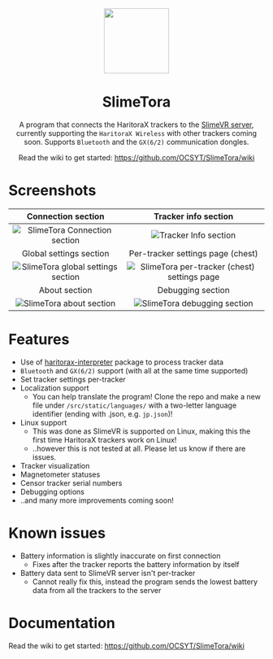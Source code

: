 <!--suppress HtmlDeprecatedAttribute -->
<div align="center">
<img src="docs/icon.png" width="128px">


# SlimeTora
A program that connects the HaritoraX trackers to the [SlimeVR server](https://docs.slimevr.dev/server/index.html), currently supporting the `HaritoraX Wireless` with other trackers coming soon. Supports `Bluetooth` and the `GX(6/2)` communication dongles.

Read the wiki to get started: https://github.com/OCSYT/SlimeTora/wiki

</div>

# Screenshots

| Connection section | Tracker info section |
|:-:|:-:|
| ![SlimeTora Connection section](docs/slimetora_ss_1.png) | ![Tracker Info section](docs/slimetora_ss_2.png) |
|  Global settings section | Per-tracker settings page (chest) |
| ![SlimeTora global settings section](docs/slimetora_ss_3.png) | ![SlimeTora per-tracker (chest) settings page](docs/slimetora_ss_4.png) |
| About section | Debugging section |
| ![SlimeTora about section](docs/slimetora_ss_5.png) | ![SlimeTora debugging section](docs/slimetora_ss_6.png) |

# Features
+ Use of [haritorax-interpreter](https://github.com/JovannMC/haritorax-interpreter) package to process tracker data
+ `Bluetooth` and `GX(6/2)` support (with all at the same time supported)
+ Set tracker settings per-tracker
+ Localization support
  + You can help translate the program! Clone the repo and make a new file under `/src/static/languages/` with a two-letter language identifier (ending with .json, e.g. `jp.json`)!
+ Linux support
  + This was done as SlimeVR is supported on Linux, making this the first time HaritoraX trackers work on Linux!
  + ..however this is not tested at all. Please let us know if there are issues.
+ Tracker visualization
+ Magnetometer statuses
+ Censor tracker serial numbers
+ Debugging options
+ ..and many more improvements coming soon!

# Known issues
- Battery information is slightly inaccurate on first connection
  - Fixes after the tracker reports the battery information by itself
- Battery data sent to SlimeVR server isn't per-tracker
  - Cannot really fix this, instead the program sends the lowest battery data from all the trackers to the server

# Documentation

Read the wiki to get started: https://github.com/OCSYT/SlimeTora/wiki